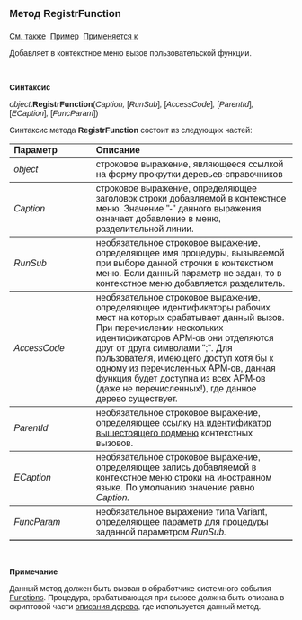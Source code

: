 <html>
<head>
<title>Текущее дерево\RegistrFunction</title>
</head>

<body>

<p><strong><font size="4" face="Arial">Метод RegistrFunction<br>
<a href="RegistrNode.html"><br>
</font></strong><font face="Arial">См. также</a>&nbsp; <a
href="../../Examples/E_FrmEditTree_RegistrFunction.html">Пример</a>&nbsp; <a
href="../FrmEditTree.html">Применяется к</a></font></p>

<p><font face="Arial">Добавляет в контекстное меню вызов 
пользовательской функции.</font></p>

<p class="label">&nbsp;</p>

<p class="label"><font face="Arial"><b>Синтаксис</b></font></p>

<p><font face="Arial"><em>object</em><strong>.RegistrFunction</strong>(<em>Caption,
</em>[<em>RunSub</em>]<em>, </em>[<em>AccessCode</em>]<em>, </em>[<em>ParentId</em>]<em>,
</em>[<em>ECaption</em>]<em>,
</em>[<em>FuncParam</em>])</font></p>

<p><font face="Arial">Синтаксис метода <strong>RegistrFunction</strong>
состоит из следующих частей:</font></p>

<table border="1" cellPadding="5" cols="2" frame="below" rules="rows">
<TBODY>
  <tr vAlign="top">
    <td class="label" width="29%"><font face="Arial"><b>Параметр</b></font></td>
    <td class="label" width="71%"><font face="Arial"><strong>Описание</strong></font></td>
  </tr>
  <tr>
    <td width="29%"><font face="Arial"><em>object</em></font></td>
    <td width="71%"><font face="Arial">строковое выражение, являющееся 
	ссылкой на форму прокрутки деревьев-справочников</font></td>
  </tr>
  <tr>
    <td width="29%"><font face="Arial"><em>Caption</em></font></td>
    <td width="71%"><font face="Arial">строковое выражение, 
	определяющее заголовок строки добавляемой в контекстное меню. Значение &quot;-&quot; 
	данного выражения означает добавление в меню, разделительной линии.</font></td>
  </tr>
  <tr>
    <td width="29%"><font face="Arial"><em>RunSub</em></font></td>
    <td width="71%"><font face="Arial">необязательное строковое 
	выражение, определяющее имя процедуры, вызываемой при выборе данной строчки 
	в контекстном меню. Если данный параметр не задан, то в контекстное меню 
	добавляется разделитель.</font></td>
  </tr>
</TBODY>
  <tr>
    <td width="29%"><font face="Arial"><em>AccessCode</em></font></td>
    <td width="71%"><font face="Arial">необязательное строковое 
	выражение, определяющее идентификаторы рабочих мест на которых срабатывает 
	данный вызов. При перечислении нескольких идентификаторов АРМ-ов они 
	отделяются друг от друга символами &quot;;&quot;. Для пользователя, имеющего доступ 
	хотя бы к одному из перечисленных АРМ-ов, данная функция будет доступна из 
	всех АРМ-ов (даже не перечисленных!), где данное дерево существует.</font></td>
  </tr>
  <tr>
    <td width="29%"><font face="Arial"><em>ParentId</em></font></td>
    <td width="71%"><font face="Arial">необязательное строковое 
	выражение, определяющее ссылку <a
    href="RegistrNode.html">на идентификатор вышестоящего подменю</a> контекстных 
	вызовов.</font></td>
  </tr>
    <tr>
    <td width="29%"><font face="Arial"><em>ЕCaption</em></font></td>
    <td width="79%"><font face="Arial">необязательное строковое 
	выражение, определяющее запись добавляемой в контекстное меню строки на 
	иностранном языке. По умолчанию значение равно <em>Caption.</em></font></td>
    </tr>
  <tr>
    <td width="29%"><font face="Arial"><em>FuncParam</em></font></td>
    <td width="79%"><font face="Arial">необязательное выражение типа 
        Variant, определяющее параметр для процедуры заданной параметром <em>RunSub.</em></font></td>
  </tr>
</table>

<p class="label">&nbsp;</p>

<p class="label"><font face="Arial"><b>Примечание</b></font></p>

<p class="label"><font face="Arial">Данный метод должен быть вызван в 
обработчике системного события
<a href="../../ScriptProcs/FunctionsTree.html">Functions</a>. Процедура, 
срабатывающая при вызове должна быть описана в скриптовой части <a href="../../Defs/Tree.html">
описания дерева</a>, где используется данный метод.</font></p>

<p class="label">&nbsp;</p>
</body>
</html>
